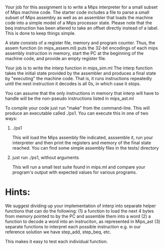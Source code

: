 Your job for this assignment is to write a Mips interpreter for a
small subset of Mips machine code. The starter code includes a file to
parse a small subset of Mips assembly as well as an assembler that
loads the machine code into a simple model of a Mips processor
state. Please note that the beq instruction has been altered to take
an offset directly instead of a label. This is done to keep things
simple.

A state consists of a register file, memory and program counter. Thus,
the assem function (in mips_assem.ml) puts the 32-bit encodings of
each mips assembly instruction in memory, start the PC at the
beginning of the machine code, and provide an empty register file.

Your job is to write the interp function in mips_sim.ml The interp
function takes the initial state provided by the assembler and
produces a final state by "executing" the machine code. That is,
it runs instructions repeatedly until the next instruction it
decodes is all 0s, in which case it stops.

You can assume that the only instructions in memory that interp will
have to handle will be the non-pseudo instructions listed in
mips_ast.ml

To compile your code just run "make" from the command-line. This will produce
an executable called ./ps1. You can execute this in one of two ways:

1. ./ps1 <name of assembly file>

   This will load the Mips assembly file indicated, asssemble it, run your interpreter
   and then print the registers and memory of the final state reached. You can find some simple
   assembly files in the tests/ directory

2. just run ./ps1, without arguments

   This will run a small test suite found in mips.ml and compare your program's output with
   expected values for various programs.

# Hints:

We suggest dividing up your implementation of interp into separate helper functions that can do the following:
(1) a function to load the next 4 bytes from memory pointed to by the PC and assemble them into a word
(2) a function to decode a word into an instruciton, as represented in Mips_ast
(3) separate functions to interpret each possible instruction
e.g. in our reference solution we have step_add, step_beq, etc.

This makes it easy to test each individual function.
